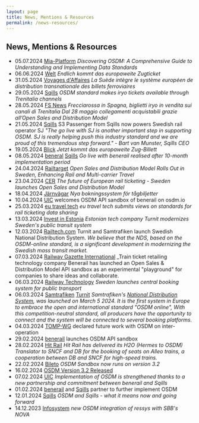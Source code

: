 ```yaml
---
layout: page
title: News, Mentions & Resources
permalink: /news-resources/
---
```


## News, Mentions & Resources

- 05.07.2024
  [Mia-Platform](https://mia-platform.eu/blog/open-sales-distribution-model-osdm/)
  _Discovering OSDM: A Comprehensive Guide to Understanding and Implementing Data Standards_
- 06.06.2024
  [Welt](https://www.welt.de/reise/nah/article251491844/Mit-der-Bahn-ins-Ausland-Das-europaweite-Ticket-kommt.html)
  _Endlich kommt das europaweite Zugticket_
- 31.05.2024
  [Voyages d'Affaires](https://www.voyages-d-affaires.com/systeme-europeen-distribution-transnationale-ferroviaire-20240531.html)
  _La Suède intègre le système européen de distribution transnationale des
  billets ferroviaires_
- 29.05.2024
  [Sqills](https://www.sqills.com/knowledge-hub/osdm-standard-makes-iryo-tickets-available-through-trenitalia-channels)
  _OSDM standard makes iryo tickets available through Trenitalia channels_
- 28.05.2024
  [FS News](https://www.fsnews.it/it/focus-on/servizi/2024/5/28/frecciarossa-spagna-iryo-vendita-canali-trenitalia.html)
  _Frecciarossa in Spagna, biglietti iryo in vendita sui canali di Trenitalia
  Dal 28 maggio collegamenti acquistabili grazie all’Open Sales and Distribution
  Model_
- 21.05.2024
  [Sqills](https://www.sqills.com/knowledge-hub/s3-passenger-from-sqills-now-powers-swedish-rail-operator-sj)
  S3 Passenger from Sqills now powers Swedish rail operator SJ _"The go live
  with SJ is another important step in supporting OSDM. SJ is really helping
  push this industry standard and we are proud of this tremendous step
  forward." - Bart van Munster, Sqills CEO_
- 19.05.2024
  [Blick](https://www.blick.ch/wirtschaft/sbb-mit-an-bord-jetzt-kommt-das-europaweite-zug-billett-id19755001.html)
  _Jetzt kommt das europaweite Zug-Billett_
- 08.05.2024 [beneral](https://benerail.com/news/launch-sqills-s3-for-benerail/)
  [Sqills](https://www.sqills.com/knowledge-hub/go-live-with-benerail-a-fact-after-10-month-implementation-period)
  _Go live with benerail realised after 10-month implementation period_
- 24.04.2024
  [Railtarget](https://www.railtarget.eu/business/open-sales-and-distribution-model-rolls-out-in-sweden-enhancing-rail-and-multicarrier-travel-8284.html)
  _Open Sales and Distribution Model Rolls Out in Sweden, Enhancing Rail and
  Multi-carrier Travel_
- 23.04.2024
  [CER](https://www.cer.be/cer-press-releases/the-future-of-european-rail-ticketing-sweden-launches-open-sales-and-distribution-model)
  _The future of European rail ticketing - Sweden launches Open Sales and
  Distribution Model_
- 18.04.2024
  [Järnvägar](https://jarnvagar.nu/nya-bokningssystem-for-tagbiljetter/) _Nya
  bokningssystem för tågbiljetter_
- 10.04.2024
  [UIC](https://uic.org/com/enews/article/uic-welcomes-osdm-api-sandbox-of-benerail-on-osdm-io)
  welcomes OSDM API sandbox of benerail on osdm.io
- 25.03.2024
  [eu travel tech](https://eutraveltech.eu/eu-travel-tech-submits-views-on-standards-for-rail-ticketing-data-sharing/)
  _eu travel tech submits views on standards for rail ticketing data sharing_
- 13.03.2024
  [Invest in Estonia](https://investinestonia.com/estonian-tech-company-turnit-modernises-swedens-public-transit-system/)
  _Estonian tech company Turnit modernizes Sweden&apos;s public transit system_
- 12.03.2024
  [Railtech.com](https://www.railtech.com/digitalisation/2024/03/12/turnit-and-samtrafiken-launch-swedish-national-distribution-system/)
  Turnit and Samtrafiken launch Swedish National Distribution System. _We
  believe that the NDS, based on the OSDM-online standard, is a significant
  development in modernizing the Swedish mass transit market._
- 07.03.2024
  [Railway Gazette International](https://www.railwaygazette.com/business/open-sales-and-distribution-model-api-sandbox-launched/66053.article)
  \_Train ticket retailing technology company Benerail has launched an Open
  Sales & Distribution Model API sandbox as an experimental "playground" for
  companies to share ideas and collaborate.
- 06.03.2024
  [Railway Technology](https://www.railway-technology.com/news/sweden-central-booking-system-public-transport/)
  _Sweden launches central booking system for public transport_
- 06.03.2024
  [Samtrafiken](https://www.linkedin.com/feed/update/urn:li:activity:7171056852099686401/)
  [Turnit](https://blog.turnit.com/turnit-and-samtrafiken-launch-swedish-national-distribution-system)
  _Samtrafiken's
  [National Distribution System](https://samtrafiken.se/services/national-distribution-system/),
  was launched on March 5 2024. It is the first system in Europe to embrace the
  open and international standard "OSDM online", With this competition-neutral
  standard, all producers have the opportunity to connect and the system will be
  connected to several booking platforms._
- 04.03.2024 [TOMP-WG](https://tomp-wg.org/?p=747) declared future work with
  OSDM on inter-operation
- 29.02.2024
  [benerail](https://benerail.com/news/benerail-launches-osdm-api-sandbox/)
  launches OSDM API sandbox
- 28.02.2024 [Hit Rail](https://www.hitrail.com/OSDM-H2O-Translator-for-SNCF)
  _Hit Rail has delivered its H2O (Hermes to OSDM) Translator to SNCF and DB for
  the booking of seats on Alleo trains, a cooperation between DB and SNCF for
  high-speed trains._
- 22.02.2024
  [Bileto](https://www.bileto.com/en/blog/developer-osdm-sandbox-now-runs-on-version-32)
  _OSDM Sandbox now runs on version 3.2_
- 16.02.2024
  [OSDM Version 3.2 Released](https://osdm.io/osdm/update/2024/02/16/OSDM-V3.2-released/)
- 07.02.2024
  [UIC](https://uic.org/com/enews/article/implementation-of-osdm-is-strengthened-thanks-to-a-new-partnership-and)
  _Implementation of OSDM is strengthened thanks to a new partnership and
  commitment between benerail and Sqills_
- 01.02.2024
  [benerail](https://benerail.com/news/benerail-and-sqills-join-forces-to-further-implement-standardisation/)
  and
  [Sqills](https://www.sqills.com/knowledge-hub/sqills-and-benerail-join-forces-to-further-implement-osdm-standardisation)
  partner to further implement OSDM
- 12.01.2024
  [Sqills](https://www.sqills.com/knowledge-hub/osdm-and-sqills-what-it-means-now-and-going-forward)
  _OSDM and Sqills - what it means now and going forward_
- 14.12.2023
  [Infosystem](https://www.infosystem.ch/aktuelles/ressys-osdm-integration) _new
  OSDM integration of ressys with SBB's NOVA_
